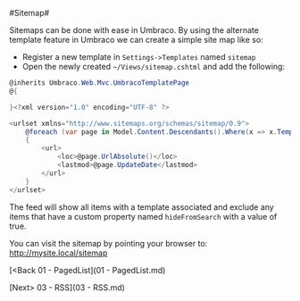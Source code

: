 #Sitemap#

Sitemaps can be done with ease in Umbraco.  By using the alternate template feature in Umbraco we can create a simple site map like so:

* Register a new template in `Settings->Templates` named `sitemap`
* Open the newly created `~/Views/sitemap.cshtml` and add the following:

```c#
@inherits Umbraco.Web.Mvc.UmbracoTemplatePage
@{

}<?xml version="1.0" encoding="UTF-8" ?>

<urlset xmlns="http://www.sitemaps.org/schemas/sitemap/0.9">
    @foreach (var page in Model.Content.Descendants().Where(x => x.TemplateId != 0 && !x.GetPropertyValue<bool>("hideFromSearch")))
    {
        <url>
            <loc>@page.UrlAbsolute()</loc>
            <lastmod>@page.UpdateDate</lastmod>
        </url>
    }
</urlset>
```

The feed will show all items with a template associated and exclude any items that have a custom property named `hideFromSearch` with a value of true.

You can visit the sitemap by pointing your browser to: http://mysite.local/sitemap

[<Back 01 - PagedList](01 - PagedList.md)

[Next> 03 - RSS](03 - RSS.md)
